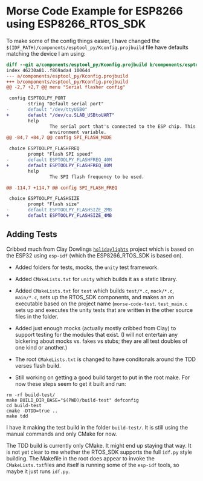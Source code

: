 # Morse Code Example for ESP8266 using ESP8266_RTOS_SDK


To make some of the config things easier, I have changed the `$(IDF_PATH)/components/esptool_py/Kconfig.projbuild` file have defaults matching the device I am using:

```diff
diff --git a/components/esptool_py/Kconfig.projbuild b/components/esptool_py/Kconfig.projbuild
index 46230a81..f869ada4 100644
--- a/components/esptool_py/Kconfig.projbuild
+++ b/components/esptool_py/Kconfig.projbuild
@@ -2,7 +2,7 @@ menu "Serial flasher config"

 config ESPTOOLPY_PORT
        string "Default serial port"
-       default "/dev/ttyUSB0"
+       default "/dev/cu.SLAB_USBtoUART"
        help
                The serial port that's connected to the ESP chip. This can be overridden by setting the ESPPORT
                environment variable.
@@ -84,7 +84,7 @@ config SPI_FLASH_MODE

 choice ESPTOOLPY_FLASHFREQ
        prompt "Flash SPI speed"
-       default ESPTOOLPY_FLASHFREQ_40M
+       default ESPTOOLPY_FLASHFREQ_80M
        help
                The SPI flash frequency to be used.

@@ -114,7 +114,7 @@ config SPI_FLASH_FREQ

 choice ESPTOOLPY_FLASHSIZE
        prompt "Flash size"
-       default ESPTOOLPY_FLASHSIZE_2MB
+       default ESPTOOLPY_FLASHSIZE_4MB
```



## Adding Tests

Cribbed much from Clay Dowlings [`holidaylights`](https://gitlab.com/ClayDowling/holidaylights) project which is based on the ESP32 using `esp-idf` (which the ESP8266_RTOS_SDK is based on). 

* Added folders for tests, mocks, the `unity` test framework.  
* Added `CMakeLists.txt` for `unity` which builds it as a static library. 
* Added `CMakeLists.txt` for `test` which builds `test/*.c`, `mock/*.c`, `main/*.c`, sets up the RTOS_SDK components, and makes an an executable based on the project name (`morse-code-test`. 
  `test_main.c` sets up and executes the unity tests that are written in the other source files in the folder.
* Added just enough mocks (actually mostly cribbed from Clay) to support testing for the modules that exist. (I will not entertain any bickering about mocks vs. fakes vs stubs; they are all test doubles of one kind or another.)
* The root `CMakeLists.txt` is changed to have conditonals around the TDD verses flash build.

* Still working on getting a good build target to put in the root make. For now these steps seem to get it built and run:
```shell
rm -rf build-test/
make BUILD_DIR_BASE="$(PWD)/build-test" defconfig
cd build-test 
cmake -DTDD=true .. 
make tdd
```
I have it making the test build in the folder `build-test/`. It is still using the manual commands and only CMake for now.

The TDD build is currently only CMake. It might end up staying that way. It is not yet clear to me whether the RTOS_SDK supports the full `idf.py` style building. The Makefile in the root does appear to invoke the `CMakeLists.txt`files and itself is running some of the `esp-idf` tools, so maybe it just runs `idf.py`.

